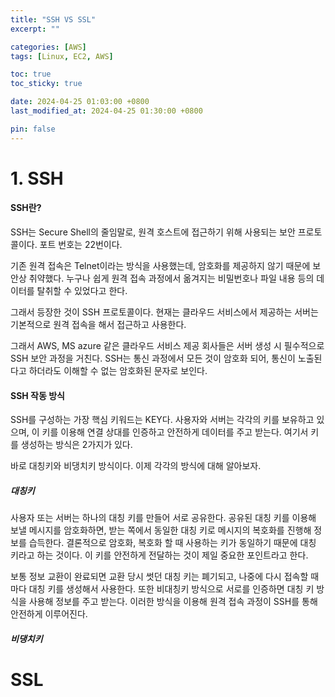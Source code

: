 ```yaml
---
title: "SSH VS SSL"
excerpt: ""

categories: [AWS]
tags: [Linux, EC2, AWS]

toc: true
toc_sticky: true

date: 2024-04-25 01:03:00 +0800
last_modified_at: 2024-04-25 01:30:00 +0800

pin: false
---
```

# 1. SSH

#### SSH란?

SSH는 Secure Shell의 줄임말로, 
원격 호스트에 접근하기 위해 사용되는 보안 프로토콜이다. 
포트 번호는 22번이다.

기존 원격 접속은 Telnet이라는 방식을 사용했는데,
암호화를 제공하지 않기 때문에 보안상 취약했다.
누구나 쉽게 원격 접속 과정에서 옮겨지는 비밀번호나 
파일 내용 등의 데이터를 탈취할 수 있었다고 한다.

그래서 등장한 것이 SSH 프로토콜이다. 현재는 클라우드 서비스에서
제공하는 서버는 기본적으로 원격 접속을 해서 접근하고 사용한다.

그래서 AWS, MS azure 같은 클라우드 서비스 제공 회사들은
서버 생성 시 필수적으로 SSH 보안 과정을 거친다.
SSH는 통신 과정에서 모든 것이 암호화 되어, 통신이 노출된다고
하더라도 이해할 수 없는 암호화된 문자로 보인다.

#### SSH 작동 방식

SSH를 구성하는 가장 핵심 키워드는 KEY다. 사용자와 서버는 각각의 키를
보유하고 있으며, 이 키를 이용해 연결 상대를 인증하고 안전하게
데이터를 주고 받는다. 여기서 키를 생성하는 방식은 2가지가 있다.

바로 대칭키와 비댕치키 방식이다. 이제 각각의 방식에 대해 알아보자.

##### 대칭키

사용자 또는 서버는 하나의 대칭 키를 만들어 서로 공유한다.
공유된 대칭 키를 이용해 보낼 메시지를 암호화하면, 받는 쪽에서
동일한 대칭 키로 메시지의 복호화를 진행해 정보를 습득한다.
결론적으로 암호화, 복호화 할 때 사용하는 키가 동일하기 때문에
대칭 키라고 하는 것이다.
이 키를 안전하게 전달하는 것이 제일 중요한 포인트라고 한다.

보통 정보 교환이 완료되면 교환 당시 썻던 대칭 키는 폐기되고, 나중에
다시 접속할 때마다 대칭 키를 생성해서 사용한다.
또한 비대칭키 방식으로 서로를 인증하면 대칭 키 방식을 사용해 
정보를 주고 받는다.
이러한 방식을 이용해 원격 접속 과정이 SSH를 통해 안전하게 이루어진다.

##### 비댕치키

# SSL